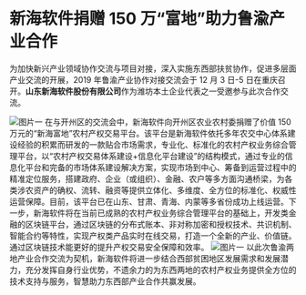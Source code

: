 # 新海软件捐赠 150 万“富地”助力鲁渝产业合作

为加快新兴产业领域协作交流与项目对接，深入实施东西部扶贫协作，促进多层面产业交流的开展，2019 年鲁渝产业协作对接交流会于 12 月 3 日-5 日在重庆召开。**山东新海软件股份有限公司**作为潍坊本土企业代表之一受邀参与此次合作交流。

![图片一](<http://www.neoceansoft.com/newoceanoa/userfiles/images/11(63).jpg>)
在与开州区的交流会中，新海软件向开州区农业农村委捐赠了价值 150 万元的“新海富地”农村产权交易平台。该平台是新海软件依托多年农交中心体系建设经验的积累而研发的一款贴合市场需求，专业化、标准化的农村产权业务综合管理平台，以“农村产权交易体系建设+信息化平台建设”的结构模式，通过专业的信息化平台和完备的市场体系建设解决方案，实现市场到中心、筹备到运营过程中的精准定位服务，搭建政府、企业（或组织）、金融、农户等多方面沟通桥梁，为各类涉农资产的确权、流转、融资等提供立体化、多维度、全方位的标准化、权威性运营保障。目前，该平台已在山东、甘肃、青海、内蒙等多省份成功上线运营。下一步，新海软件将在当前已成熟的农村产权业务综合管理平台的基础上，开发类金融的区块链平台，通过区块链的分布式账本、非对称加密和授权技术、共识机制、智能合约等特性，实现产权类产品实时在线交易，打造一个全新的产业、价值链。通过区块链技术能更好的提升产权交易安全保障和效率。
![图片一](<http://www.neoceansoft.com/newoceanoa/userfiles/images/22(12).jpg>)
以此次鲁渝两地产业合作交流为契机，新海软件将进一步结合西部贫困地区发展需求和发展潜力，充分发挥自身行业优势，不遗余力的为东西两地的农村产权业务提供全方位的技术支持与服务，智慧助力东西部产业合作共赢发展。
